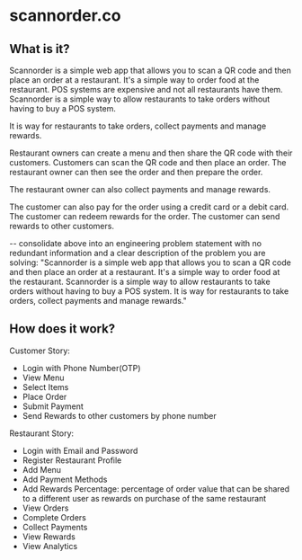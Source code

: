 # scannorder.co

## What is it?

Scannorder is a simple web app that allows you to scan a QR code and then place an order at a restaurant. It's a simple way to order food at the restaurant. POS systems are expensive and not all restaurants have them. Scannorder is a simple way to allow restaurants to take orders without having to buy a POS system. 

It is way for restaurants to take orders, collect payments and manage rewards.

Restaurant owners can create a menu and then share the QR code with their customers. Customers can scan the QR code and then place an order. The restaurant owner can then see the order and then prepare the order.

The restaurant owner can also collect payments and manage rewards.

The customer can also pay for the order using a credit card or a debit card.
The customer can redeem rewards for the order.
The customer can send rewards to other customers.


-- consolidate above into an engineering problem statement with no redundant information and a clear description of the problem you are solving: "Scannorder is a simple web app that allows you to scan a QR code and then place an order at a restaurant. It's a simple way to order food at the restaurant. Scannorder is a simple way to allow restaurants to take orders without having to buy a POS system. It is way for restaurants to take orders, collect payments and manage rewards."

## How does it work?

Customer Story:
- Login with Phone Number(OTP)
- View Menu
- Select Items
- Place Order
- Submit Payment
- Send Rewards to other customers by phone number

Restaurant Story:
- Login with Email and Password
- Register Restaurant Profile
- Add Menu
- Add Payment Methods
- Add Rewards Percentage: percentage of order value that can be shared to a different user as rewards on purchase of the same restaurant
- View Orders
- Complete Orders
- Collect Payments
- View Rewards
- View Analytics




